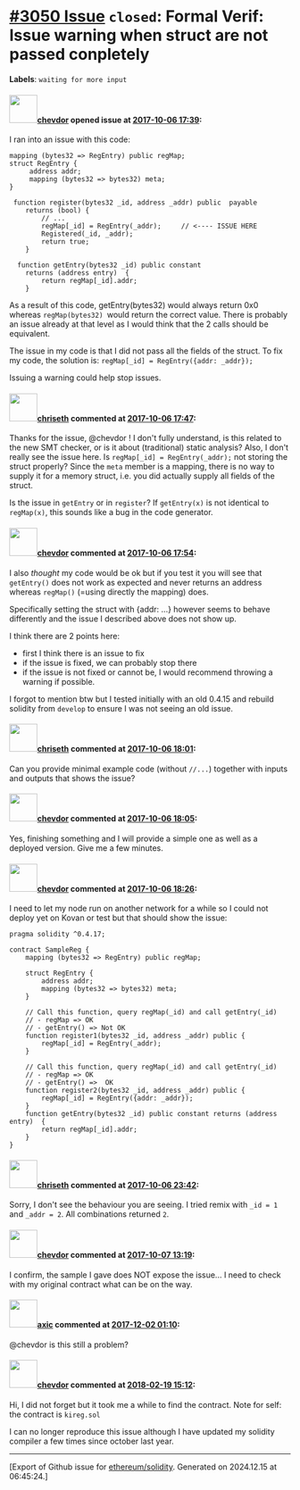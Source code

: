 # [\#3050 Issue](https://github.com/ethereum/solidity/issues/3050) `closed`: Formal Verif: Issue warning when struct are not passed conpletely
**Labels**: `waiting for more input`


#### <img src="https://avatars.githubusercontent.com/u/738724?u=091269e9422b2df3c2718b9ffba9ca4c96d8836d&v=4" width="50">[chevdor](https://github.com/chevdor) opened issue at [2017-10-06 17:39](https://github.com/ethereum/solidity/issues/3050):

I ran into an issue with this code:
```
mapping (bytes32 => RegEntry) public regMap;
struct RegEntry {
     address addr;
     mapping (bytes32 => bytes32) meta;
}
  
 function register(bytes32 _id, address _addr) public  payable 
	returns (bool) {
		// ...
		regMap[_id] = RegEntry(_addr);     // <---- ISSUE HERE
		Registered(_id, _addr);
		return true;
	}
  
  function getEntry(bytes32 _id) public constant 
	returns (address entry)  {
		return regMap[_id].addr;
	}
```

As a result of this code, getEntry(bytes32) would always return 0x0 whereas `regMap(bytes32) `would return the correct value. There is probably an issue already at that level as I would think that the 2 calls should be equivalent.

The issue in my code is that I did not pass all the fields of the struct.
To fix my code, the solution is:
`regMap[_id] = RegEntry({addr: _addr});`

Issuing a warning could help stop issues.

#### <img src="https://avatars.githubusercontent.com/u/9073706?v=4" width="50">[chriseth](https://github.com/chriseth) commented at [2017-10-06 17:47](https://github.com/ethereum/solidity/issues/3050#issuecomment-334824721):

Thanks for the issue, @chevdor !
I don't fully understand, is this related to the new SMT checker, or is it about (traditional) static analysis?
Also, I don't really see the issue here. Is `regMap[_id] = RegEntry(_addr);` not storing the struct properly? Since the `meta` member is a mapping, there is no way to supply it for a memory struct, i.e. you did actually supply all fields of the struct.

Is the issue in `getEntry` or in `register`? If `getEntry(x)` is not identical to `regMap(x)`, this sounds like a bug in the code generator.

#### <img src="https://avatars.githubusercontent.com/u/738724?u=091269e9422b2df3c2718b9ffba9ca4c96d8836d&v=4" width="50">[chevdor](https://github.com/chevdor) commented at [2017-10-06 17:54](https://github.com/ethereum/solidity/issues/3050#issuecomment-334826364):

I also *thought* my code would be ok but if you test it you will see that `getEntry()` does not work as expected and never returns an address whereas `regMap()` (=using directly the mapping) does.

Specifically setting the struct with {addr: ...} however seems to behave differently and the issue I described above does not show up.

I think there are 2 points here:
- first I think there is an issue to fix
- if the issue is fixed, we can probably stop there
- if the issue is not fixed or cannot be, I would recommend throwing a warning if possible.

I forgot to mention btw but I tested initially with an old 0.4.15 and rebuild solidity from `develop` to ensure I was not seeing an old issue.

#### <img src="https://avatars.githubusercontent.com/u/9073706?v=4" width="50">[chriseth](https://github.com/chriseth) commented at [2017-10-06 18:01](https://github.com/ethereum/solidity/issues/3050#issuecomment-334828063):

Can you provide minimal example code (without `//...`) together with inputs and outputs that shows the issue?

#### <img src="https://avatars.githubusercontent.com/u/738724?u=091269e9422b2df3c2718b9ffba9ca4c96d8836d&v=4" width="50">[chevdor](https://github.com/chevdor) commented at [2017-10-06 18:05](https://github.com/ethereum/solidity/issues/3050#issuecomment-334829055):

Yes, finishing something and I will provide a simple one as well as a deployed version. Give me a few minutes.

#### <img src="https://avatars.githubusercontent.com/u/738724?u=091269e9422b2df3c2718b9ffba9ca4c96d8836d&v=4" width="50">[chevdor](https://github.com/chevdor) commented at [2017-10-06 18:26](https://github.com/ethereum/solidity/issues/3050#issuecomment-334834138):

I need to let my node run on another network for a while so I could not deploy yet on Kovan or test but that should show the issue:
```
pragma solidity ^0.4.17;

contract SampleReg {
	mapping (bytes32 => RegEntry) public regMap;			
	
	struct RegEntry {
		address addr;
		mapping (bytes32 => bytes32) meta;
	}
	
	// Call this function, query regMap(_id) and call getEntry(_id) 
	// - regMap => OK
	// - getEntry() => Not OK 
	function register1(bytes32 _id, address _addr) public {
		regMap[_id] = RegEntry(_addr);
	}

	// Call this function, query regMap(_id) and call getEntry(_id) 
	// - regMap => OK
	// - getEntry() =>  OK 
	function register2(bytes32 _id, address _addr) public {
		regMap[_id] = RegEntry({addr: _addr});
	}
	function getEntry(bytes32 _id) public constant returns (address entry)  {
		return regMap[_id].addr;
	}
}
```

#### <img src="https://avatars.githubusercontent.com/u/9073706?v=4" width="50">[chriseth](https://github.com/chriseth) commented at [2017-10-06 23:42](https://github.com/ethereum/solidity/issues/3050#issuecomment-334893898):

Sorry, I don't see the behaviour you are seeing. I tried remix with `_id = 1` and `_addr = 2`. All combinations returned `2`.

#### <img src="https://avatars.githubusercontent.com/u/738724?u=091269e9422b2df3c2718b9ffba9ca4c96d8836d&v=4" width="50">[chevdor](https://github.com/chevdor) commented at [2017-10-07 13:19](https://github.com/ethereum/solidity/issues/3050#issuecomment-334934632):

I confirm, the sample I gave does NOT expose the issue...
I need to check with my original contract what can be on the way.

#### <img src="https://avatars.githubusercontent.com/u/20340?v=4" width="50">[axic](https://github.com/axic) commented at [2017-12-02 01:10](https://github.com/ethereum/solidity/issues/3050#issuecomment-348655003):

@chevdor is this still a problem?

#### <img src="https://avatars.githubusercontent.com/u/738724?u=091269e9422b2df3c2718b9ffba9ca4c96d8836d&v=4" width="50">[chevdor](https://github.com/chevdor) commented at [2018-02-19 15:12](https://github.com/ethereum/solidity/issues/3050#issuecomment-366721632):

Hi, I did not forget but it took me a while to find the contract.
Note for self: the contract is `kireg.sol`

I can no longer reproduce this issue although I have updated my solidity compiler a few times since october last year.


-------------------------------------------------------------------------------



[Export of Github issue for [ethereum/solidity](https://github.com/ethereum/solidity). Generated on 2024.12.15 at 06:45:24.]
